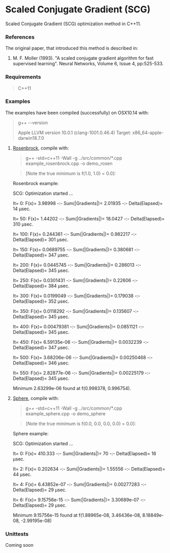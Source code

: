 # Scaled Conjugate Gradient (SCG)

Scaled Conjugate Gradient (SCG) optimization method in C++11.

### References

The original paper, that introduced this method is described in:

   1. M. F. Moller (1993). "A scaled conjugate gradient algorithm for fast
     supervised learning". Neural Networks, Volume 6, Issue 4, pp:525-533.

### Requirements

   > C++11

### Examples

The examples have been compiled (successfully) on OSX10.14 with:

  > g++ --version
  >
  > Apple LLVM version 10.0.1 (clang-1001.0.46.4)
  > Target: x86_64-apple-darwin18.7.0
  >

1. [Rosenbrock](examples/example_rosenbrock.cpp), compile with:

    > g++ -std=c++11 -Wall -g ../src/common/*.cpp example_rosenbrock.cpp -o demo_rosen

    > [Note the true minimum is f(1.0, 1.0) = 0.0]:

      Rosenbrock example:

      SCG: Optimization started ...

      It=     0: F(x)=      3.98998 -:- Sum(|Gradients|)=      2.01935 -:- Delta(Elapsed)= 14 μsec.

      It=    50: F(x)=      1.44202 -:- Sum(|Gradients|)=      18.0427 -:- Delta(Elapsed)= 310 μsec.

      It=   100: F(x)=     0.244361 -:- Sum(|Gradients|)=     0.982217 -:- Delta(Elapsed)= 301 μsec.

      It=   150: F(x)=    0.0689755 -:- Sum(|Gradients|)=     0.380681 -:- Delta(Elapsed)= 347 μsec.

      It=   200: F(x)=    0.0445745 -:- Sum(|Gradients|)=     0.286013 -:- Delta(Elapsed)= 345 μsec.

      It=   250: F(x)=    0.0301431 -:- Sum(|Gradients|)=      0.22606 -:- Delta(Elapsed)= 384 μsec.

      It=   300: F(x)=    0.0199049 -:- Sum(|Gradients|)=     0.179038 -:- Delta(Elapsed)= 352 μsec.

      It=   350: F(x)=    0.0118292 -:- Sum(|Gradients|)=     0.135607 -:- Delta(Elapsed)= 345 μsec.

      It=   400: F(x)=   0.00479381 -:- Sum(|Gradients|)=    0.0851121 -:- Delta(Elapsed)= 345 μsec.

      It=   450: F(x)=  6.59135e-06 -:- Sum(|Gradients|)=    0.0032239 -:- Delta(Elapsed)= 347 μsec.

      It=   500: F(x)=  3.68206e-06 -:- Sum(|Gradients|)=   0.00250468 -:- Delta(Elapsed)= 346 μsec.

      It=   550: F(x)=  2.82877e-06 -:- Sum(|Gradients|)=   0.00225179 -:- Delta(Elapsed)= 345 μsec.

      Minimum 2.63299e-06 found at f(0.998378, 0.996754).

2. [Sphere](examples/example_sphere.cpp), compile with:

    > g++ -std=c++11 -Wall -g ../src/common/*.cpp example_sphere.cpp -o demo_sphere

    > [Note the true minimum is f(0.0, 0.0, 0.0, 0.0) = 0.0]:

      Sphere example:

      SCG: Optimization started ...

      It=     0: F(x)=      410.333 -:- Sum(|Gradients|)=           70 -:- Delta(Elapsed)= 16 μsec.

      It=     2: F(x)=     0.202634 -:- Sum(|Gradients|)=      1.55556 -:- Delta(Elapsed)= 44 μsec.

      It=     4: F(x)=  6.43852e-07 -:- Sum(|Gradients|)=   0.00277283 -:- Delta(Elapsed)= 29 μsec.

      It=     6: F(x)=  9.15756e-15 -:- Sum(|Gradients|)=  3.30689e-07 -:- Delta(Elapsed)= 29 μsec.

      Minimum 9.15756e-15 found at f(1.88965e-08, 3.46436e-08, 8.18849e-08, -2.99195e-08)

### Unittests

   Coming soon
